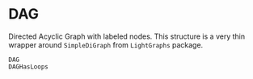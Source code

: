 # DAG

Directed Acyclic Graph with labeled nodes. This structure is a very thin wrapper around `SimpleDiGraph` from `LightGraphs` package.

```@docs
DAG
DAGHasLoops
```

